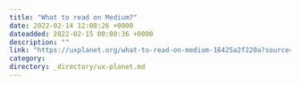 ```yaml
---
title: "What to read on Medium?"
date: 2022-02-14 12:08:26 +0000
dateadded: 2022-02-15 00:00:36 +0000
description: ""
link: "https://uxplanet.org/what-to-read-on-medium-16425a2f220a?source=rss----819cc2aaeee0---4"
category:
directory: _directory/ux-planet.md
---
```

